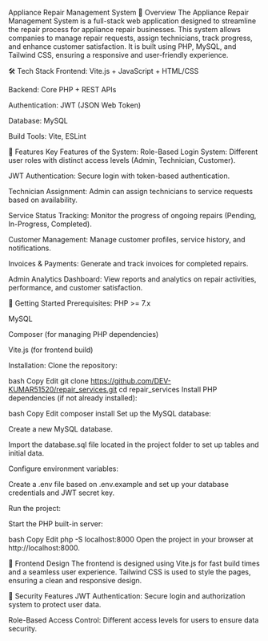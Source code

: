 Appliance Repair Management System
📖 Overview
The Appliance Repair Management System is a full-stack web application designed to streamline the repair process for appliance repair businesses. This system allows companies to manage repair requests, assign technicians, track progress, and enhance customer satisfaction. It is built using PHP, MySQL, and Tailwind CSS, ensuring a responsive and user-friendly experience.

🛠️ Tech Stack
Frontend: Vite.js + JavaScript + HTML/CSS

Backend: Core PHP + REST APIs

Authentication: JWT (JSON Web Token)

Database: MySQL

Build Tools: Vite, ESLint

🔧 Features
Key Features of the System:
Role-Based Login System: Different user roles with distinct access levels (Admin, Technician, Customer).

JWT Authentication: Secure login with token-based authentication.

Technician Assignment: Admin can assign technicians to service requests based on availability.

Service Status Tracking: Monitor the progress of ongoing repairs (Pending, In-Progress, Completed).

Customer Management: Manage customer profiles, service history, and notifications.

Invoices & Payments: Generate and track invoices for completed repairs.

Admin Analytics Dashboard: View reports and analytics on repair activities, performance, and customer satisfaction.

🚀 Getting Started
Prerequisites:
PHP >= 7.x

MySQL

Composer (for managing PHP dependencies)

Vite.js (for frontend build)

Installation:
Clone the repository:

bash
Copy
Edit
git clone https://github.com/DEV-KUMAR51520/repair_services.git
cd repair_services
Install PHP dependencies (if not already installed):

bash
Copy
Edit
composer install
Set up the MySQL database:

Create a new MySQL database.

Import the database.sql file located in the project folder to set up tables and initial data.

Configure environment variables:

Create a .env file based on .env.example and set up your database credentials and JWT secret key.

Run the project:

Start the PHP built-in server:

bash
Copy
Edit
php -S localhost:8000
Open the project in your browser at http://localhost:8000.

🎨 Frontend Design
The frontend is designed using Vite.js for fast build times and a seamless user experience. Tailwind CSS is used to style the pages, ensuring a clean and responsive design.

🔐 Security Features
JWT Authentication: Secure login and authorization system to protect user data.

Role-Based Access Control: Different access levels for users to ensure data security.